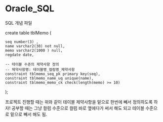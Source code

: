 # Oracle_SQL
SQL 개념 파일


create table tblMemo (
    
   
    seq number(3) , 
    name varchar2(30) not null,
    memo varchar2(1000 ) null, 
    regdate date,
    
    -- 테이블 수준의 제약사항 정의 
    -- 제약사항명: 테이블명_컬럼명_제약사항
    constraint tblmemo_seq_pk primary key(seq),
    constraint tblmemo_name_uq unique(name),
    constraint tblmemo_memo_ck check(length(memo) >= 10)
    
);

프로젝트 진행할 때는 위와 같이 테이블 제약사항을 밑으로 한번에 빼서 정의하도록 하자! 공부할 때는 그냥 컬럼 수준으로 컬럼 바로 옆에다가 써서 해도 되고 테이블 수준으로 밑으로 빼서 해도 됨.
